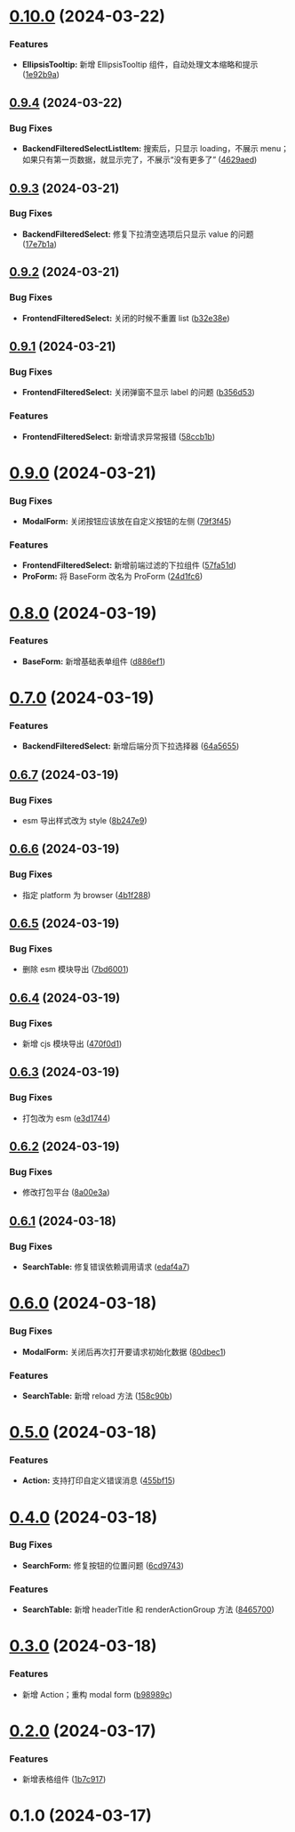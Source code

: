 # [0.10.0](https://gitee.com/bzone/widgets-v3/compare/v0.9.4...v0.10.0) (2024-03-22)

### Features

- **EllipsisTooltip:** 新增 EllipsisTooltip 组件，自动处理文本缩略和提示 ([1e92b9a](https://gitee.com/bzone/widgets-v3/commits/1e92b9ad0a2b420d1d3a466d8dde4917084ab9d1))

## [0.9.4](https://gitee.com/bzone/widgets-v3/compare/v0.9.3...v0.9.4) (2024-03-22)

### Bug Fixes

- **BackendFilteredSelectListItem:** 搜索后，只显示 loading，不展示 menu；如果只有第一页数据，就显示完了，不展示“没有更多了” ([4629aed](https://gitee.com/bzone/widgets-v3/commits/4629aed4384f840820596aa29bedf1fa32264ebd))

## [0.9.3](https://gitee.com/bzone/widgets-v3/compare/v0.9.2...v0.9.3) (2024-03-21)

### Bug Fixes

- **BackendFilteredSelect:** 修复下拉清空选项后只显示 value 的问题 ([17e7b1a](https://gitee.com/bzone/widgets-v3/commits/17e7b1a488940d6df98a2e17e564b542b2fff964))

## [0.9.2](https://gitee.com/bzone/widgets-v3/compare/v0.9.1...v0.9.2) (2024-03-21)

### Bug Fixes

- **FrontendFilteredSelect:** 关闭的时候不重置 list ([b32e38e](https://gitee.com/bzone/widgets-v3/commits/b32e38eacfa6c5540185efb8fb46c2b287e381b4))

## [0.9.1](https://gitee.com/bzone/widgets-v3/compare/v0.9.0...v0.9.1) (2024-03-21)

### Bug Fixes

- **FrontendFilteredSelect:** 关闭弹窗不显示 label 的问题 ([b356d53](https://gitee.com/bzone/widgets-v3/commits/b356d5375085c944abd09865462af744b229dbdd))

### Features

- **FrontendFilteredSelect:** 新增请求异常报错 ([58ccb1b](https://gitee.com/bzone/widgets-v3/commits/58ccb1b874cf1cf41d4b9c23d09c72218319a8c8))

# [0.9.0](https://gitee.com/bzone/widgets-v3/compare/v0.8.0...v0.9.0) (2024-03-21)

### Bug Fixes

- **ModalForm:** 关闭按钮应该放在自定义按钮的左侧 ([79f3f45](https://gitee.com/bzone/widgets-v3/commits/79f3f45b938496bbc3f290208eac3e114b9295b2))

### Features

- **FrontendFilteredSelect:** 新增前端过滤的下拉组件 ([57fa51d](https://gitee.com/bzone/widgets-v3/commits/57fa51d917ee47e8b3c8f2569340f157a311186a))
- **ProForm:** 将 BaseForm 改名为 ProForm ([24d1fc6](https://gitee.com/bzone/widgets-v3/commits/24d1fc64332a353f60f7a3d9557b9140d2022c0b))

# [0.8.0](https://gitee.com/bzone/widgets-v3/compare/v0.7.0...v0.8.0) (2024-03-19)

### Features

- **BaseForm:** 新增基础表单组件 ([d886ef1](https://gitee.com/bzone/widgets-v3/commits/d886ef131a709f3346bd318b7cd37244ac20ba75))

# [0.7.0](https://gitee.com/bzone/widgets-v3/compare/v0.6.7...v0.7.0) (2024-03-19)

### Features

- **BackendFilteredSelect:** 新增后端分页下拉选择器 ([64a5655](https://gitee.com/bzone/widgets-v3/commits/64a5655d75624f25957d2bf7ea222c050158619d))

## [0.6.7](https://gitee.com/bzone/widgets-v3/compare/v0.6.6...v0.6.7) (2024-03-19)

### Bug Fixes

- esm 导出样式改为 style ([8b247e9](https://gitee.com/bzone/widgets-v3/commits/8b247e996e248f94b204cc0a02206f94d994700d))

## [0.6.6](https://gitee.com/bzone/widgets-v3/compare/v0.6.5...v0.6.6) (2024-03-19)

### Bug Fixes

- 指定 platform 为 browser ([4b1f288](https://gitee.com/bzone/widgets-v3/commits/4b1f2882a9bdd52ea8964772e35197aaf1fefff9))

## [0.6.5](https://gitee.com/bzone/widgets-v3/compare/v0.6.4...v0.6.5) (2024-03-19)

### Bug Fixes

- 删除 esm 模块导出 ([7bd6001](https://gitee.com/bzone/widgets-v3/commits/7bd60018410b3d8787fbe6c63379c79914a78586))

## [0.6.4](https://gitee.com/bzone/widgets-v3/compare/v0.6.3...v0.6.4) (2024-03-19)

### Bug Fixes

- 新增 cjs 模块导出 ([470f0d1](https://gitee.com/bzone/widgets-v3/commits/470f0d107184c777ac2f20556eff0d5a7b4fae0d))

## [0.6.3](https://gitee.com/bzone/widgets-v3/compare/v0.6.2...v0.6.3) (2024-03-19)

### Bug Fixes

- 打包改为 esm ([e3d1744](https://gitee.com/bzone/widgets-v3/commits/e3d1744ff4400a72d14f97d2c6858915b66411cf))

## [0.6.2](https://gitee.com/bzone/widgets-v3/compare/v0.6.1...v0.6.2) (2024-03-19)

### Bug Fixes

- 修改打包平台 ([8a00e3a](https://gitee.com/bzone/widgets-v3/commits/8a00e3a56a26495014e00fcee74c7279f893f269))

## [0.6.1](https://gitee.com/bzone/widgets-v3/compare/v0.6.0...v0.6.1) (2024-03-18)

### Bug Fixes

- **SearchTable:** 修复错误依赖调用请求 ([edaf4a7](https://gitee.com/bzone/widgets-v3/commits/edaf4a7b7a4267d5183e998878a3644d12f1dde4))

# [0.6.0](https://gitee.com/bzone/widgets-v3/compare/v0.5.0...v0.6.0) (2024-03-18)

### Bug Fixes

- **ModalForm:** 关闭后再次打开要请求初始化数据 ([80dbec1](https://gitee.com/bzone/widgets-v3/commits/80dbec11293898848e42be2e40b01f99d1dba6ac))

### Features

- **SearchTable:** 新增 reload 方法 ([158c90b](https://gitee.com/bzone/widgets-v3/commits/158c90b28f80e16c97b218365ad1ec760835809f))

# [0.5.0](https://gitee.com/bzone/widgets-v3/compare/v0.4.0...v0.5.0) (2024-03-18)

### Features

- **Action:** 支持打印自定义错误消息 ([455bf15](https://gitee.com/bzone/widgets-v3/commits/455bf157fdaee2635d3d4d0d33fafee3e574ba21))

# [0.4.0](https://gitee.com/bzone/widgets-v3/compare/v0.3.0...v0.4.0) (2024-03-18)

### Bug Fixes

- **SearchForm:** 修复按钮的位置问题 ([6cd9743](https://gitee.com/bzone/widgets-v3/commits/6cd974331ad174c371bd62cafa4af6c099808a60))

### Features

- **SearchTable:** 新增 headerTitle 和 renderActionGroup 方法 ([8465700](https://gitee.com/bzone/widgets-v3/commits/8465700213d2237da572da86841c02108a52420d))

# [0.3.0](https://gitee.com/bzone/widgets-v3/compare/v0.2.0...v0.3.0) (2024-03-18)

### Features

- 新增 Action；重构 modal form ([b98989c](https://gitee.com/bzone/widgets-v3/commits/b98989cb7211f258537267ff4db985bdbc527ae0))

# [0.2.0](https://gitee.com/bzone/widgets-v3/compare/v0.1.0...v0.2.0) (2024-03-17)

### Features

- 新增表格组件 ([1b7c917](https://gitee.com/bzone/widgets-v3/commits/1b7c91734cb5595e21bdbbc7d10ea08cf8c5cb18))

# 0.1.0 (2024-03-17)
